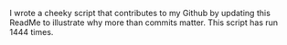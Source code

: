 I wrote a cheeky script that contributes to my Github by updating this ReadMe to illustrate why more than commits matter. This script has run 1444 times.